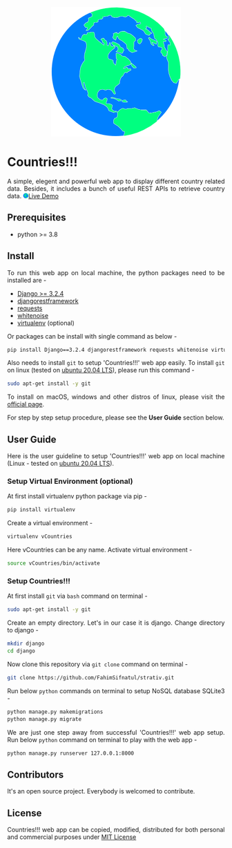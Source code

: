 <!-- Web app logo -->
<p align="center">
	<img src="https://github.com/FahimSifnatul/strativ/blob/master/static/images/logo.png" width="300" height="300">
</p>



<!-- Short description about Countries!!! -->
<h1>Countries!!!</h1>
<p align="justify">
	A simple, elegent and powerful web app to display different country related data. Besides, it includes a bunch of useful REST APIs to retrieve country data. <a href="https://strativ-assignment.herokuapp.com"><img src="https://github.com/FahimSifnatul/strativ/blob/master/static/images/logo.png" width="12" height="12">Live Demo</a>
</p>	



<!-- Prerequisites -->
<h2>Prerequisites</h2>
<ul>
	<li>python >= 3.8</li>
</ul>



<!-- Install -->
<h2>Install</h2>
<p align="justify">
	To run this web app on local machine, the python packages need to be installed are -
</p>
<ul>
	<li><a href="https://pypi.org/project/Django/">Django >= 3.2.4</a></li>
	<li><a href="https://pypi.org/project/djangorestframework/">djangorestframework</a></li>
	<li><a href="https://pypi.org/project/requests/">requests</a></li>
	<li><a href="https://pypi.org/project/whitenoise/">whitenoise</a></li>
	<li><a href="https://pypi.org/project/virtualenv/">virtualenv</a> (optional)</li>
</ul>
<p align="justify">
	Or packages can be install with single command as below - 
</p>

```bash
pip install Django==3.2.4 djangorestframework requests whitenoise virtualenv
```

<p align="justify">
	Also needs to install <code>git</code> to setup 'Countries!!!' web app easily. To install <code>git</code> on linux (tested on <a href="https://ubuntu.com/download/desktop">ubuntu 20.04 LTS</a>), please run this command - 
</p>

```bash
sudo apt-get install -y git
```

<p align="justify">
	To install on macOS, windows and other distros of linux, please visit the <a href="https://git-scm.com/downloads">official page</a>.
</p>
<p align="justify">
	For step by step setup procedure, please see the <strong>User Guide</strong> section below.
</p>



<!-- User guide -->
<h2>User Guide</h2>
<p align="justify">
	Here is the user guideline to setup 'Countries!!!' web app on local machine (Linux - tested on <a href="https://ubuntu.com/download/desktop">ubuntu 20.04 LTS</a>). 
</p>

<h3>Setup Virtual Environment (optional)</h3>
<p align="justify">
	At first install virtualenv python package via pip -
</p>

```bash
pip install virtualenv	
```

<p align="justify">
	Create a virtual environment - 
</p>

```bash
virtualenv vCountries
```

<p align="justify">
	Here vCountries can be any name. Activate virtual environment -
</p>

```bash
source vCountries/bin/activate
```

<h3>Setup Countries!!!</h3>
<p align="justify">
	At first install <code>git</code> via <code>bash</code> command on terminal -
</p>

```bash
sudo apt-get install -y git
```

<p align="justify">
	Create an empty directory. Let's in our case it is django. Change directory to django - 
</p>

```bash
mkdir django
cd django
```

<p align="justify">
	Now clone this repository via <code>git clone</code> command on terminal -
</p>

```bash
git clone https://github.com/FahimSifnatul/strativ.git
```

<p align="justify">
	Run below <code>python</code> commands on terminal to setup NoSQL database SQLite3 -
</p>

```bash
python manage.py makemigrations
python manage.py migrate
```

<p align="justify">
	We are just one step away from successful 'Countries!!!' web app setup. Run below <code>python</code> command on terminal to play with the web app -
</p>

```bash
python manage.py runserver 127.0.0.1:8000
```	



<h2>Contributors</h2>
<p align="justify">
	It's an open source project. Everybody is welcomed to contribute.
</p>



<h2>License</h2>
<p align="justify">
	Countries!!! web app can be copied, modified, distributed for both personal and commercial purposes under <a href="https://opensource.org/licenses/MIT">MIT License</a>
</p>
